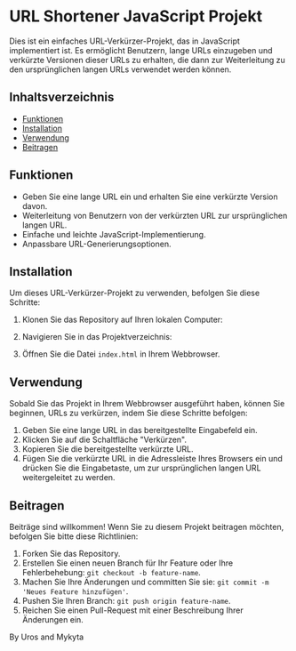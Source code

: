 # URL Shortener JavaScript Projekt

Dies ist ein einfaches URL-Verkürzer-Projekt, das in JavaScript implementiert ist. Es ermöglicht Benutzern, lange URLs einzugeben und verkürzte Versionen dieser URLs zu erhalten, die dann zur Weiterleitung zu den ursprünglichen langen URLs verwendet werden können.

## Inhaltsverzeichnis

- [Funktionen](#funktionen)
- [Installation](#installation)
- [Verwendung](#verwendung)
- [Beitragen](#beitragen)

## Funktionen

- Geben Sie eine lange URL ein und erhalten Sie eine verkürzte Version davon.
- Weiterleitung von Benutzern von der verkürzten URL zur ursprünglichen langen URL.
- Einfache und leichte JavaScript-Implementierung.
- Anpassbare URL-Generierungsoptionen.

## Installation

Um dieses URL-Verkürzer-Projekt zu verwenden, befolgen Sie diese Schritte:

1. Klonen Sie das Repository auf Ihren lokalen Computer:

2. Navigieren Sie in das Projektverzeichnis:

3. Öffnen Sie die Datei `index.html` in Ihrem Webbrowser.

## Verwendung

Sobald Sie das Projekt in Ihrem Webbrowser ausgeführt haben, können Sie beginnen, URLs zu verkürzen, indem Sie diese Schritte befolgen:

1. Geben Sie eine lange URL in das bereitgestellte Eingabefeld ein.
2. Klicken Sie auf die Schaltfläche "Verkürzen".
3. Kopieren Sie die bereitgestellte verkürzte URL.
4. Fügen Sie die verkürzte URL in die Adressleiste Ihres Browsers ein und drücken Sie die Eingabetaste, um zur ursprünglichen langen URL weitergeleitet zu werden.

## Beitragen

Beiträge sind willkommen! Wenn Sie zu diesem Projekt beitragen möchten, befolgen Sie bitte diese Richtlinien:

1. Forken Sie das Repository.
2. Erstellen Sie einen neuen Branch für Ihr Feature oder Ihre Fehlerbehebung: `git checkout -b feature-name`.
3. Machen Sie Ihre Änderungen und committen Sie sie: `git commit -m 'Neues Feature hinzufügen'`.
4. Pushen Sie Ihren Branch: `git push origin feature-name`.
5. Reichen Sie einen Pull-Request mit einer Beschreibung Ihrer Änderungen ein.

By Uros and Mykyta
